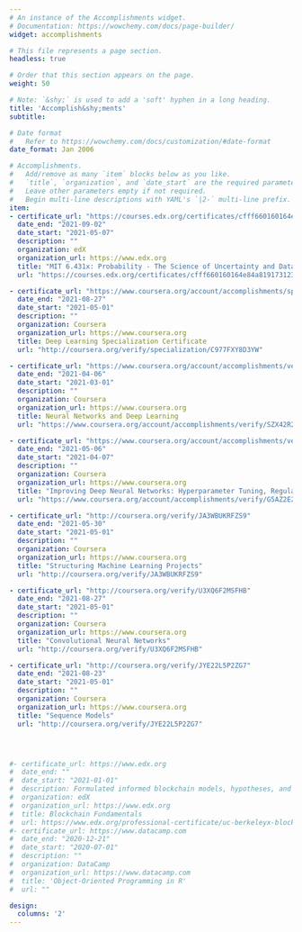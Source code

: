 ```yaml
---
# An instance of the Accomplishments widget.
# Documentation: https://wowchemy.com/docs/page-builder/
widget: accomplishments

# This file represents a page section.
headless: true

# Order that this section appears on the page.
weight: 50

# Note: `&shy;` is used to add a 'soft' hyphen in a long heading.
title: 'Accomplish&shy;ments'
subtitle:

# Date format
#   Refer to https://wowchemy.com/docs/customization/#date-format
date_format: Jan 2006

# Accomplishments.
#   Add/remove as many `item` blocks below as you like.
#   `title`, `organization`, and `date_start` are the required parameters.
#   Leave other parameters empty if not required.
#   Begin multi-line descriptions with YAML's `|2-` multi-line prefix.
item:
- certificate_url: "https://courses.edx.org/certificates/cfff660160164e84a819173123d03547"
  date_end: "2021-09-02"
  date_start: "2021-05-07"
  description: ""
  organization: edX
  organization_url: https://www.edx.org
  title: "MIT 6.431x: Probability - The Science of Uncertainty and Data"
  url: "https://courses.edx.org/certificates/cfff660160164e84a819173123d03547"

- certificate_url: "https://www.coursera.org/account/accomplishments/specialization/C977FXY8D3YW"
  date_end: "2021-08-27"
  date_start: "2021-05-01"
  description: ""
  organization: Coursera
  organization_url: https://www.coursera.org
  title: Deep Learning Specialization Certificate
  url: "http://coursera.org/verify/specialization/C977FXY8D3YW"

- certificate_url: "https://www.coursera.org/account/accomplishments/verify/SZX42R2CWCZ9"
  date_end: "2021-04-06"
  date_start: "2021-03-01"
  description: ""
  organization: Coursera
  organization_url: https://www.coursera.org
  title: Neural Networks and Deep Learning
  url: "https://www.coursera.org/account/accomplishments/verify/SZX42R2CWCZ9"

- certificate_url: "https://www.coursera.org/account/accomplishments/verify/G5AZ2E2QK8G5"
  date_end: "2021-05-06"
  date_start: "2021-04-07"
  description: ""
  organization: Coursera
  organization_url: https://www.coursera.org
  title: "Improving Deep Neural Networks: Hyperparameter Tuning, Regularization and Optimization"
  url: "https://www.coursera.org/account/accomplishments/verify/G5AZ2E2QK8G5"

- certificate_url: "http://coursera.org/verify/JA3WBUKRFZS9"
  date_end: "2021-05-30"
  date_start: "2021-05-01"
  description: ""
  organization: Coursera
  organization_url: https://www.coursera.org
  title: "Structuring Machine Learning Projects"
  url: "http://coursera.org/verify/JA3WBUKRFZS9"

- certificate_url: "http://coursera.org/verify/U3XQ6F2MSFHB"
  date_end: "2021-08-27"
  date_start: "2021-05-01"
  description: ""
  organization: Coursera
  organization_url: https://www.coursera.org
  title: "Convolutional Neural Networks"
  url: "http://coursera.org/verify/U3XQ6F2MSFHB"

- certificate_url: "http://coursera.org/verify/JYE22L5P2ZG7"
  date_end: "2021-08-23"
  date_start: "2021-05-01"
  description: ""
  organization: Coursera
  organization_url: https://www.coursera.org
  title: "Sequence Models"
  url: "http://coursera.org/verify/JYE22L5P2ZG7"




#- certificate_url: https://www.edx.org
#  date_end: ""
#  date_start: "2021-01-01"
#  description: Formulated informed blockchain models, hypotheses, and use cases.
#  organization: edX
#  organization_url: https://www.edx.org
#  title: Blockchain Fundamentals
#  url: https://www.edx.org/professional-certificate/uc-berkeleyx-blockchain-fundamentals
#- certificate_url: https://www.datacamp.com
#  date_end: "2020-12-21"
#  date_start: "2020-07-01"
#  description: ""
#  organization: DataCamp
#  organization_url: https://www.datacamp.com
#  title: 'Object-Oriented Programming in R'
#  url: ""

design:
  columns: '2' 
---
```


